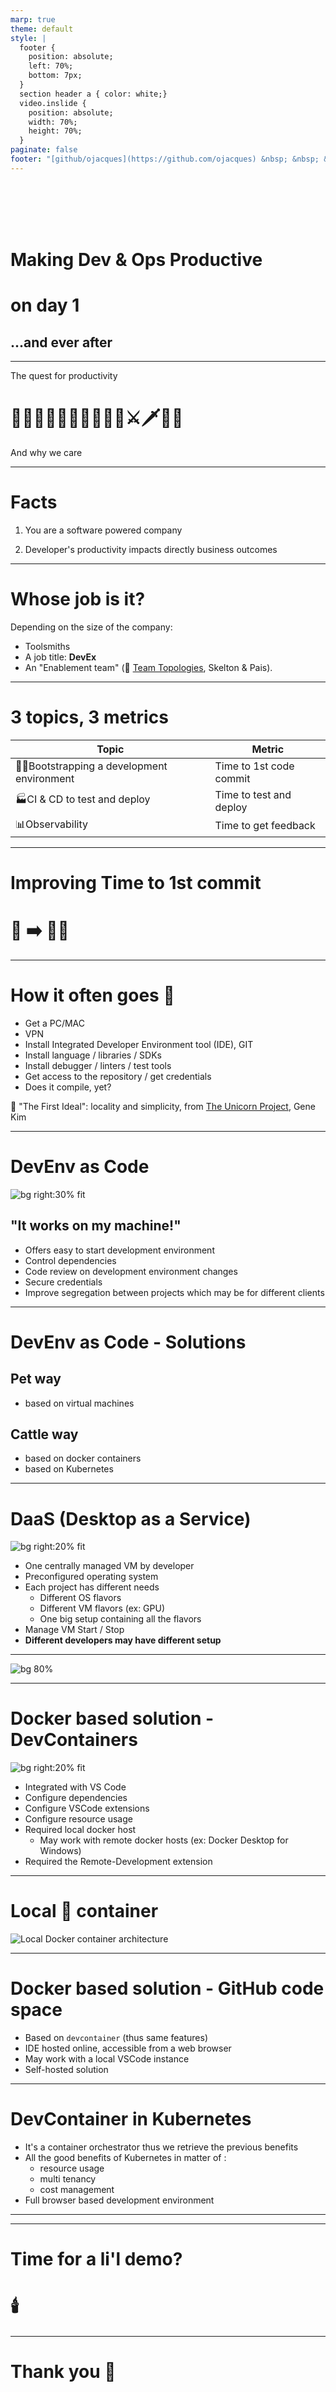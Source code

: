 ```yaml
---
marp: true
theme: default
style: |
  footer {
    position: absolute;
    left: 70%;
    bottom: 7px;
  }
  section header a { color: white;}
  video.inslide {
    position: absolute;
    width: 70%;
    height: 70%;
  }
paginate: false
footer: "[github/ojacques](https://github.com/ojacques) &nbsp; &nbsp; &nbsp; &nbsp; &nbsp; &nbsp; [github/angegar](https://github.com/angegar)"
---
```


<!--
Making dev and ops productive on day 1 and ever after

In your software powered company, nothing is more important than developer and operations productivity. Ideally, one should be able make change in production - through the safety of a CI and CD pipeline - on day 1 on the job. This talk shares multiple recipes that we have put in place to get to this "productive on day 1" ideal, including on very restrictive and regulated environments. The PC/MAC itself, the Integrated Developer Environment (IDE), running the service or application locally, as well as everything needed to manage infrastructure. We go through different solutions for 3 typical profiles: a front-end developer, a data scientist and an infrastructure as code developer.

-->

<!--
Agenda / Slides

- Intro: why dev productivity is important? What if you don't do anything about it?
- What gets in the way of developer productivity?
  - Machine / PC / MAC *
  - Access to company portal
  - Access to productivity tools (DaaS/VDI, GIT host, ...) *
  - Access to privileged accounts (cloud, ...)

- (Breaking use cases into multiple types of config)

- Configuring your "machine"
  - Case A: Old style - word doc to configure. Discrepancies between developers
  - Case B: Local VMs (Vagrant):
    - good: start to have common components.
    - not so good: But not project specific. Missing config (need Ansible, Chocolatey or other). Need lots of RAM/CPU
  - Case C: VMs in the cloud:
    - good: as much capacity as needed. Low requirements on local machine.
    - not so good: shared images managed by IT, not admin
  - Case D: Docker. DevContainers, local, remote (codespaces), oktekto / GitPod
    - good:
      - Dev env can also be used for CI/CD
    - Docs:
      - https://code.visualstudio.com/docs/containers/choosing-dev-environment#_remote-machine
      - https://github.com/hypescaler/aws-vscode-remote-containers#managed-vs-code-remote-dev-environments
  - Case D+: language specific isolations (Python VirtualEnv, other)
  - Case E: Dare to mix everything.
    - Docker aliases
- GitLab/GitPod GitHub/CodeSpaces
- Additional use cases:
  - Accessing secrets (trusted roles / Azure Service Principals)
  - Authorization: via Directory groups / LDAP

- DEMO - 15 min
  - Laurent: I'm on my local VM, I debug locally (devcontainer)
  - Olivier: I have nothing installed, but VSCode, I debug remotely
  Small Python Hello World (with a loop)
-->

<!--
speaker: Olivier

Thank you. Today, Laurent and I are going to talk about "Documentation as Code" and more specifically CI and CD for documentation.

But first, let us introduce ourselves:

Speakers: Olivier & Laurent
- Short intro

(NOTE: embed Olivier & Laurent's faces / OBS)

Laurent:
Hello I am Laurent, I also work for DXC Technology where I am acting internally as a DevOps Coach and externally as a CI and CD expert. I hope we will manage to show you the benefits of the CI and CD practices for documentation as code, as well as how easy it is to do it.
-->
<!--backgroundImage: url('https://github.com/GoDevOps/productive-on-day-one/raw/main/slides/title.jpg')-->
<!-- _color:white -->
<br/>
<br/>
<br/>
<br/>

# Making Dev & Ops Productive

# on day 1

## ...and ever after

---

<!--backgroundImage: url('https://github.com/GoDevOps/productive-on-day-one/raw/main/slides/simple.jpg')-->

The quest for productivity

# 👩‍💻👨‍💻🏰🦄🤴👸🐴👻⚔🗡🏴‍☠️

And why we care

<!--

Back to this presentation.

This presentation is an experience report, because we have learned so much from others through this format.

This presentation is about our quest: the quest for developer productivity.

Previously,
- It would take weeks, sometimes months for a new Dev or Ops to be productive
- Getting access to systems was a quest in itself
- ...

Today, it's a very different situation
- ...

-->

---

# Facts

1. You are a software powered company

2) Developer's productivity impacts directly business outcomes

---

# Whose job is it?

Depending on the size of the company:

- Toolsmiths
- A job title: **DevEx**
- An "Enablement team" (📘 [Team Topologies](https://teamtopologies.com/), Skelton & Pais).

---

# 3 topics, 3 metrics

| Topic                                    | Metric                  |
| ---------------------------------------- | ----------------------- |
| 🧑‍💻Bootstrapping a development environment | Time to 1st code commit |
| 🏭CI & CD to test and deploy              | Time to test and deploy |
| 📊Observability                           | Time to get feedback    |

<!--

- First is when you go from 0 to some code / artifacts
- Then you need to share / integrate with the rest of the team and eventually put it in the hands of your customer
- Finally, it is about enabling observability and give clarity to what is happening to the developers

In summary:
- Productive as 1 dev,
- productive as a team,
- operational excellence

Let's focus on the first point -->

---

# Improving Time to 1st commit

<!-- 
- The topic of CI & CD has been covered by many talks in previous years at ADDO, and this year again. So, we won't be diving deep. 
- Less so for observability, but this is topic where significant progress has been made, notably with thought leaders such as Charity Majors
- We will focus on the first topic, which is to improve the time to 1st commit

-->

# 🚫 ➡️ 🧑‍💻

---
# How it often goes 🧐
- Get a PC/MAC
- VPN
- Install Integrated Developer Environment tool (IDE), GIT
- Install language / libraries / SDKs
- Install debugger / linters / test tools
- Get access to the repository / get credentials
- Does it compile, yet?

📘 "The First Ideal": locality and simplicity, from [The Unicorn Project](https://itrevolution.com/the-unicorn-project/), Gene Kim

<!--
Whether you are a new hire, or someone new to the team, it takes time to be ready to code. Let's look at everything involved, in a very classical way.
-->

---
# DevEnv as Code

<!--
As developers or IT operation guy  your probably know the "It works on my machine" syndrome. Development Environment As Code can help to avoid this kind of troubles as you will be able to have exactly the same environment during the development than in the CI/CD pipeline or in production.
-->

![bg right:30% fit](https://i.redd.it/gfn7yg3psuh71.gif)

## "It works on my machine!"

- Offers easy to start development environment
- Control dependencies
- Code review on development environment changes
- Secure credentials
- Improve segregation between projects which may be for different clients

---

# DevEnv as Code - Solutions

## Pet way
- based on virtual machines

## Cattle way

- based on docker containers
- based on Kubernetes

---

# DaaS (Desktop as a Service)

![bg right:20% fit](https://encrypted-tbn0.gstatic.com/images?q=tbn:ANd9GcRLxk2UDRsPqrXoYscy9Yzj5yS0gDN4S8vBjuqA5lKWbxpyMYTHLAw_6_RDV5VKCJQQbE4&usqp=CAU)

- One centrally managed VM by developer
- Preconfigured operating system
- Each project has different needs
  - Different OS flavors
  - Different VM flavors (ex: GPU)
  - One big setup containing all the flavors
- Manage VM Start / Stop
- **Different developers may have different setup**

---

![bg 80%](daas.drawio.png)

---

# Docker based solution - DevContainers

![bg right:20% fit](https://encrypted-tbn0.gstatic.com/images?q=tbn:ANd9GcS9s0sXU7CrO01h2mMomrxFM0ZBkA6lGVGD9vnJRyI_9xOtY2Cg1bsVucD3M8lwNi428Dc&usqp=CAU)
- Integrated with VS Code
- Configure dependencies
- Configure VSCode extensions
- Configure resource usage
- Required local docker host
  - May work with remote docker hosts (ex: Docker Desktop for Windows)
- Required the Remote-Development extension

---
# Local 🐳 container

![Local Docker container architecture](local.container.drawio.png)

---

# Docker based solution - GitHub code space

- Based on `devcontainer` (thus same features)
- IDE hosted online, accessible from a web browser
- May work with a local VSCode instance
- Self-hosted solution

---

# DevContainer in Kubernetes

- It's a container orchestrator thus we retrieve the previous benefits
- All the good benefits of Kubernetes in matter of :
  - resource usage
  - multi tenancy
  - cost management
- Full browser based development environment

---

<!--
# Notes

- Operations
  - Authentication
  - Authorization

- Developers
  - GitHub DevContainer
    - Container is hosted on GitHub CodeSpaces
  - VSCode DevContainer
    - Container is hosted in local Docker
- DevContainer in kubernetes : https://okteto.com/blog/vs-code-remote-development-in-kubernetes/

https://marketplace.visualstudio.com/items?itemName=okteto.remote-kubernetes

Okteto sounds amazing, let's give it a shot

-->

---

# Time for a li'l demo?

# 🕯️

---
# Thank you 🙏
